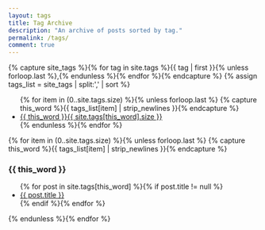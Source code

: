 ```yaml
---
layout: tags
title: Tag Archive
description: "An archive of posts sorted by tag."
permalink: /tags/
comment: true
---
```


{% capture site_tags %}{% for tag in site.tags %}{{ tag | first }}{% unless forloop.last %},{% endunless %}{% endfor %}{% endcapture %}
{% assign tags_list = site_tags | split:',' | sort %}
<ul class="entry-meta">
  {% for item in (0..site.tags.size) %}{% unless forloop.last %}
  {% capture this_word %}{{ tags_list[item] | strip_newlines }}{% endcapture %}
  <li><a href="#{{ this_word }}" class="tag"><span class="term">{{ this_word }}</span><span class="count">{{ site.tags[this_word].size }}</span></a></li>
  {% endunless %}{% endfor %}
</ul>
{% for item in (0..site.tags.size) %}{% unless forloop.last %}
{% capture this_word %}{{ tags_list[item] | strip_newlines }}{% endcapture %}
   <h3 id="{{ this_word }}" class="red-title">{{ this_word }}</h3>
   <ul>
    {% for post in site.tags[this_word] %}{% if post.title != null %}
    <li class="entry-title"><a href="{{ post.url }}" title="{{ post.title }}">{{ post.title }}</a></li>
    {% endif %}{% endfor %}
  </ul>
{% endunless %}{% endfor %}